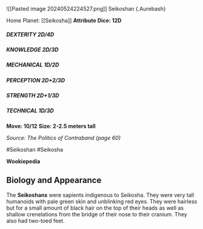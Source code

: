 ![[Pasted image 20240524224527.png]]
Seikoshan {.Aurebash}

Home Planet: [[Seikosha]]
**Attribute Dice: 12D**
##### DEXTERITY 2D/4D
##### KNOWLEDGE 2D/3D
##### MECHANICAL 1D/2D
##### PERCEPTION 2D+2/3D
##### STRENGTH 2D+1/3D
##### TECHNICAL 1D/3D
**Move: 10/12**
**Size: 2-2.5 meters tall**

*Source: The Politics of Contraband (page 60)*

#Seikoshan #Seikosha

**Wookiepedia**

## Biology and Appearance

The **Seikoshans** were sapients indigenous to Seikosha. They were very tall humanoids with pale green skin and unblinking red eyes. They were hairless but for a small amount of black hair on the top of their heads as well as shallow crenelations from the bridge of their nose to their cranium. They also had two-toed feet.